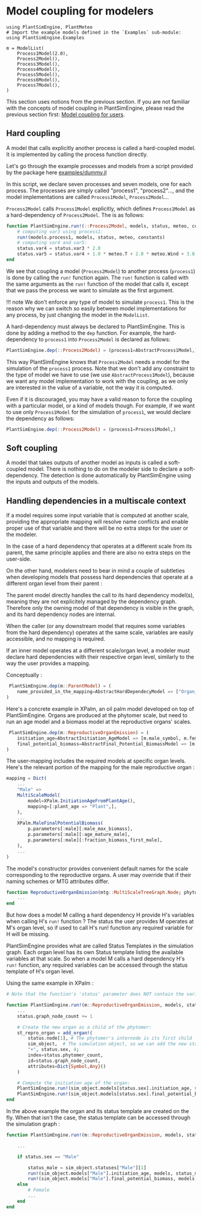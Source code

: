 # Model coupling for modelers

```@setup usepkg
using PlantSimEngine, PlantMeteo
# Import the example models defined in the `Examples` sub-module:
using PlantSimEngine.Examples

m = ModelList(
    Process1Model(2.0), 
    Process2Model(),
    Process3Model(),
    Process4Model(),
    Process5Model(),
    Process6Model(),
    Process7Model(),
)
```

This section uses notions from the previous section. If you are not familiar with the concepts of model coupling in PlantSimEngine, please read the previous section first: [Model coupling for users](@ref).

## Hard coupling

A model that calls explicitly another process is called a hard-coupled model. It is implemented by calling the process function directly.

Let's go through the example processes and models from a script provided by the package here [examples/dummy.jl](https://github.com/VirtualPlantLab/PlantSimEngine.jl/blob/main/examples/dummy.jl)

In this script, we declare seven processes and seven models, one for each process. The processes are simply called "process1", "process2"..., and the model implementations are called `Process1Model`, `Process2Model`...

`Process2Model` calls `Process1Model` explicitly, which defines `Process1Model` as a hard-dependency of `Process2Model`. The is as follows:

```julia
function PlantSimEngine.run!(::Process2Model, models, status, meteo, constants, extra)
    # computing var3 using process1:
    run!(models.process1, models, status, meteo, constants)
    # computing var4 and var5:
    status.var4 = status.var3 * 2.0
    status.var5 = status.var4 + 1.0 * meteo.T + 2.0 * meteo.Wind + 3.0 * meteo.Rh
end
```

We see that coupling a model (`Process2Model`) to another process (`process1`) is done by calling the `run!` function again. The `run!` function is called with the same arguments as the `run!` function of the model that calls it, except that we pass the process we want to simulate as the first argument.

!!! note
    We don't enforce any type of model to simulate `process1`. This is the reason why we can switch so easily between model implementations for any process, by just changing the model in the `ModelList`.

A hard-dependency must always be declared to PlantSimEngine. This is done by adding a method to the `dep` function. For example, the hard-dependency to `process1` into `Process2Model` is declared as follows:

```julia
PlantSimEngine.dep(::Process2Model) = (process1=AbstractProcess1Model,)
```

This way PlantSimEngine knows that `Process2Model` needs a model for the simulation of the `process1` process. Note that we don't add any constraint to the type of model we have to use (we use `AbstractProcess1Model`), because we want any model implementation to work with the coupling, as we only are interested in the value of a variable, not the way it is computed.

Even if it is discouraged, you may have a valid reason to force the coupling with a particular model, or a kind of models though. For example, if we want to use only `Process1Model` for the simulation of `process1`, we would declare the dependency as follows:

```julia
PlantSimEngine.dep(::Process2Model) = (process1=Process1Model,)
```

## Soft coupling

A model that takes outputs of another model as inputs is called a soft-coupled model. There is nothing to do on the modeler side to declare a soft-dependency. The detection is done automatically by PlantSimEngine using the inputs and outputs of the models.

## Handling dependencies in a multiscale context

 If a model requires some input variable that is computed at another scale, providing the appropriate mapping will resolve name conflicts and enable proper use of that variable and there will be no extra steps for the user or the modeler.

 In the case of a hard dependency that operates at a different scale from its parent, the same principle applies and there are also no extra steps on the user-side. 
 
 On the other hand, modelers need to bear in mind a couple of subtleties when developing models that possess hard dependencies that operate at a different organ level from their parent : 

 The parent model directly handles the call to its hard dependency model(s), meaning they are not explicitely managed by the dependency graph.
 Therefore only the owning model of that dependency is visible in the graph, and its hard dependency nodes are internal.
 
 When the caller (or any downstream model that requires some variables from the hard dependency) operates at the same scale, variables are easily accessible, and no mapping is required. 

 If an inner model operates at a different scale/organ level, a modeler must declare hard dependencies with their respective organ level, similarly to the way the user provides a mapping. 

 Conceptually :

```julia
 PlantSimEngine.dep(m::ParentModel) = (
    name_provided_in_the_mapping=AbstractHardDependecyModel => ["Organ_Name_1",],
)
```

 Here's a concrete example in XPalm, an oil palm model developed on top of PlantSimEngine. 
 Organs are produced at the phytomer scale, but need to run an age model and a biomass model at the reproductive organs' scales.

```julia
 PlantSimEngine.dep(m::ReproductiveOrganEmission) = (
    initiation_age=AbstractInitiation_AgeModel => [m.male_symbol, m.female_symbol],
    final_potential_biomass=AbstractFinal_Potential_BiomassModel => [m.male_symbol, m.female_symbol],
)
```

The user-mapping includes the required models at specific organ levels. Here's the relevant portion of the mapping for the male reproductive organ :

```julia
mapping = Dict(
    ...
    "Male" =>
    MultiScaleModel(
        model=XPalm.InitiationAgeFromPlantAge(),
        mapping=[:plant_age => "Plant",],
    ),
    ...
    XPalm.MaleFinalPotentialBiomass(
        p.parameters[:male][:male_max_biomass],
        p.parameters[:male][:age_mature_male],
        p.parameters[:male][:fraction_biomass_first_male],
    ),
    ...
)
```

The model's constructor provides convenient default names for the scale corresponding to the reproductive organs. A user may override that if their naming schemes or MTG attributes differ.

```julia
function ReproductiveOrganEmission(mtg::MultiScaleTreeGraph.Node; phytomer_symbol="Phytomer", male_symbol="Male", female_symbol="Female")
    ...
end
```

But how does a model M calling a hard dependency H provide H's variables when calling H's `run!` function ? The status the user provides M operates at M's organ level, so if used to call H's run! function any required variable for H will be missing.    

PlantSimEngine provides what are called Status Templates in the simulation graph. Each organ level has its own Status template listing the available variables at that scale.
So when a model M calls a hard dependency H's `run!` function, any required variables can be accessed through the status template of H's organ level.

Using the same example in XPalm : 

```julia
# Note that the function's 'status' parameter does NOT contain the variables required by the hard dependencies as the calling model's organ level is "Phytomer", not "Male" or "Female"

function PlantSimEngine.run!(m::ReproductiveOrganEmission, models, status, meteo, constants, sim_object)
    ...
    status.graph_node_count += 1

    # Create the new organ as a child of the phytomer:
    st_repro_organ = add_organ!(
        status.node[1], # The phytomer's internode is its first child 
        sim_object,  # The simulation object, so we can add the new status 
        "+", status.sex, 4;
        index=status.phytomer_count,
        id=status.graph_node_count,
        attributes=Dict{Symbol,Any}()
    )

    # Compute the initiation age of the organ:
    PlantSimEngine.run!(sim_object.models[status.sex].initiation_age, sim_object.models[status.sex], st_repro_organ, meteo, constants, sim_object)
    PlantSimEngine.run!(sim_object.models[status.sex].final_potential_biomass, sim_object.models[status.sex], st_repro_organ, meteo, constants, sim_object)
end
```

In the above example the organ and its status template are created on the fly.
When that isn't the case, the status template can be accessed through the simulation graph :

```julia
function PlantSimEngine.run!(m::ReproductiveOrganEmission, models, status, meteo, constants, sim_object)

    ...

    if status.sex == "Male"

        status_male = sim_object.statuses["Male"][1]
        run!(sim_object.models["Male"].initiation_age, models, status_male, meteo, constants, sim_object)
        run!(sim_object.models["Male"].final_potential_biomass, models, status_male, meteo, constants, sim_object)
    else
        # Female
        ...
    end
end
```